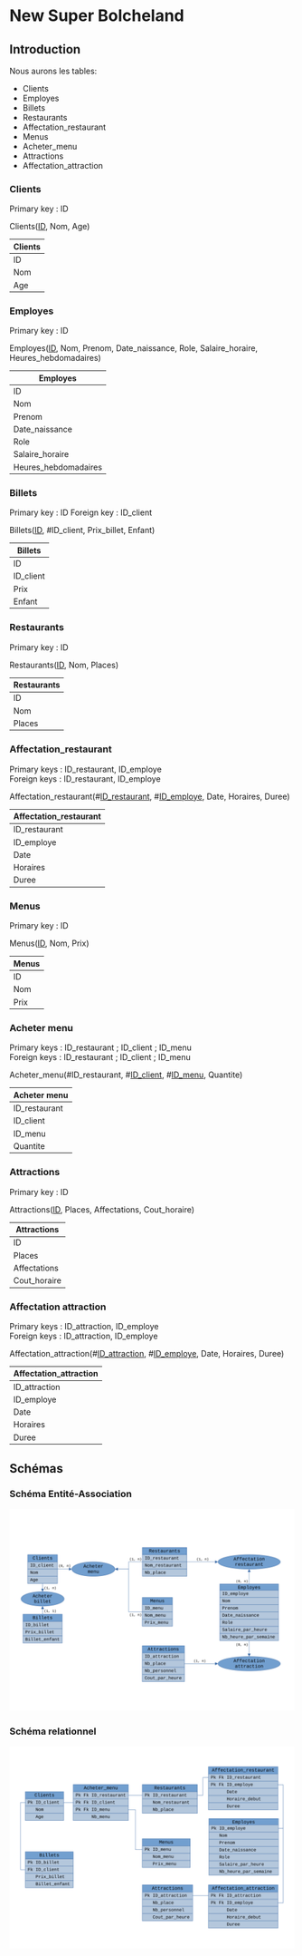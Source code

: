 # New Super Bolcheland

## Introduction

Nous aurons les tables:

- Clients
- Employes
- Billets
- Restaurants
- Affectation_restaurant
- Menus
- Acheter_menu
- Attractions
- Affectation_attraction

### Clients

Primary key : ID

Clients(<ins>ID</ins>, Nom, Age)

|   Clients   |
|-------------|
| ID |
| Nom |
| Age |

### Employes

Primary key : ID

Employes(<ins>ID</ins>, Nom, Prenom, Date_naissance, Role, Salaire_horaire, Heures_hebdomadaires)

|   Employes   |
|--------------|
| ID |
| Nom |
| Prenom |
| Date_naissance | 
| Role |
| Salaire_horaire |
| Heures_hebdomadaires |

### Billets

Primary key : ID
Foreign key : ID_client

Billets(<ins>ID</ins>, #ID_client, Prix_billet, Enfant)

|   Billets   |
|-------------|
| ID |
| ID_client |
| Prix |
| Enfant |

### Restaurants

Primary key : ID

Restaurants(<ins>ID</ins>, Nom, Places)

|   Restaurants  |
|----------------|
| ID |
| Nom |
| Places |

### Affectation_restaurant

Primary keys : ID_restaurant, ID_employe  
Foreign keys : ID_restaurant, ID_employe

Affectation_restaurant(#<ins>ID_restaurant</ins>, #<ins>ID_employe</ins>, Date, Horaires, Duree)

|   Affectation_restaurant   |
|----------------------------|
| ID_restaurant |
| ID_employe |
| Date |
| Horaires |
| Duree |

### Menus

Primary key : ID

Menus(<ins>ID</ins>, Nom, Prix)

|   Menus   |
|-----------|
| ID |
| Nom |
| Prix |

### Acheter menu

Primary keys : ID_restaurant ; ID_client ; ID_menu  
Foreign keys : ID_restaurant ; ID_client ; ID_menu

Acheter_menu(#<in>ID_restaurant</ins>, #<ins>ID_client</ins>, #<ins>ID_menu</ins>, Quantite)

|   Acheter menu   |
|------------------|
| ID_restaurant |
| ID_client |
| ID_menu |
| Quantite |

### Attractions

Primary key : ID

Attractions(<ins>ID</ins>, Places, Affectations, Cout_horaire)

|   Attractions   |
|-----------------|
| ID |
| Places |
| Affectations |
| Cout_horaire |

### Affectation attraction

Primary keys : ID_attraction, ID_employe  
Foreign keys : ID_attraction, ID_employe

Affectation_attraction(#<ins>ID_attraction</ins>, #<ins>ID_employe</ins>, Date, Horaires, Duree)

|   Affectation_attraction   |
|----------------------------|
| ID_attraction |
| ID_employe |
| Date |
| Horaires |
| Duree |

## Schémas

### Schéma Entité-Association

![Schéma Entité-Association](assets/scheme_EA.svg)

### Schéma relationnel

![Schéma relationnel](assets/scheme_relationnel.svg)
